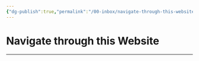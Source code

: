 ```yaml
---
{"dg-publish":true,"permalink":"/00-inbox/navigate-through-this-website/"}
---
```


# Navigate through this Website
---
